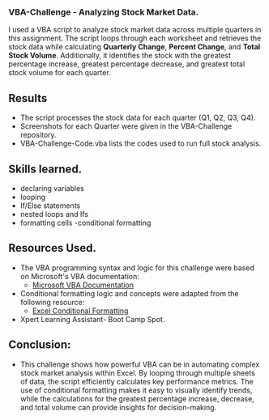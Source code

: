 ### VBA-Challenge - Analyzing Stock Market Data.

I used a VBA script to analyze stock market data across multiple quarters in this assignment. The script loops through each worksheet and retrieves the stock data while calculating **Quarterly Change**, **Percent Change**, and **Total Stock Volume**. Additionally, it identifies the stock with the greatest percentage increase, greatest percentage decrease, and greatest total stock volume for each quarter.

## Results
- The script processes the stock data for each quarter (Q1, Q2, Q3, Q4).
- Screenshots for each Quarter were given in the VBA-Challenge repository.
- VBA-Challenge-Code.vba lists the codes used to run full stock analysis.

## Skills learned. 
- declaring variables
- looping
- If/Else statements
- nested loops and Ifs
- formatting cells
-conditional formatting

## Resources Used.
- The VBA programming syntax and logic for this challenge were based on Microsoft's VBA documentation:
  - [Microsoft VBA Documentation](https://docs.microsoft.com/en-us/office/vba/library-reference/concepts/getting-started-with-vba-in-office)
- Conditional formatting logic and concepts were adapted from the following resource:
  - [Excel Conditional Formatting](https://support.microsoft.com/en-us/office/use-conditional-formatting-to-highlight-information-ef9c0b4c-3a69-4d5d-9ad1-7e453915b168)
- Xpert Learning Assistant- Boot Camp Spot. 

## Conclusion:
- This challenge shows how powerful VBA can be in automating complex stock market analysis within Excel. By looping through multiple sheets of data, the script efficiently calculates key performance metrics. The use of conditional formatting makes it easy to visually identify trends, while the calculations for the greatest percentage increase, decrease, and total volume can provide insights for decision-making.
